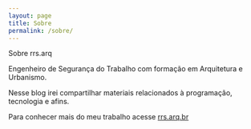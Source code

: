 ```yaml
---
layout: page
title: Sobre
permalink: /sobre/
---
```


Sobre rrs.arq

Engenheiro de Segurança do Trabalho com formação em Arquitetura e Urbanismo.

Nesse blog irei compartilhar materiais relacionados à programação, tecnologia e afins.

Para conhecer mais do meu trabalho acesse [rrs.arq.br](https://rrs.arq.br)